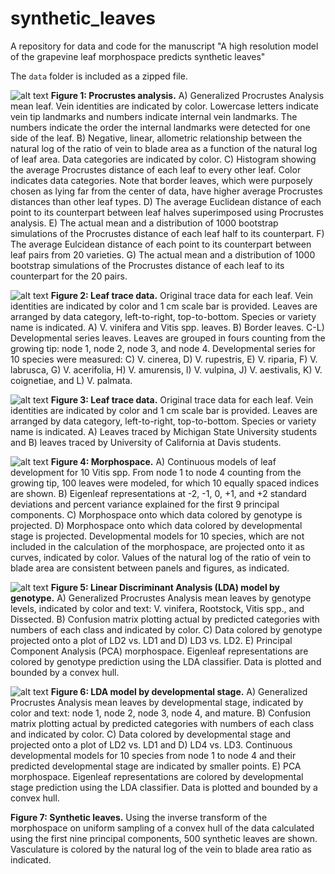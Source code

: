 # synthetic_leaves
A repository for data and code for the manuscript "A high resolution model of the grapevine leaf morphospace predicts synthetic leaves"

The `data` folder is included as a zipped file.

![alt text](https://github.com/DanChitwood/synthetic_leaves/blob/main/Figure1.png)
**Figure 1: Procrustes analysis.** A) Generalized Procrustes Analysis mean leaf. Vein identities are indicated by color. Lowercase letters indicate vein tip landmarks and numbers indicate internal vein landmarks. The numbers indicate the order the internal landmarks were detected for one side of the leaf. B) Negative, linear, allometric relationship between the natural log of the ratio of vein to blade area as a function of the natural log of leaf area. Data categories are indicated by color. C) Histogram showing the average Procrustes distance of each leaf to every other leaf. Color indicates data categories. Note that border leaves, which were purposely chosen as lying far from the center of data, have higher average Procrustes distances than other leaf types. D) The average Euclidean distance of each point to its counterpart between leaf halves superimposed using Procrustes analysis. E) The actual mean and a distribution of 1000 bootstrap simulations of the Procrustes distance of each leaf half to its counterpart. F) The average Eulcidean distance of each point to its counterpart between leaf pairs from 20 varieties. G) The actual mean and a distribution of 1000 bootstrap simulations of the Procrustes distance of each leaf to its counterpart for the 20 pairs.

![alt text](https://github.com/DanChitwood/synthetic_leaves/blob/main/Figure2.png)
**Figure 2: Leaf trace data.** Original trace data for each leaf. Vein identities are indicated by color and 1 cm scale bar is provided. Leaves are arranged by data category, left-to-right, top-to-bottom. Species or variety name is indicated. A) V. vinifera and Vitis spp. leaves. B) Border leaves. C-L) Developmental series leaves. Leaves are grouped in fours counting from the growing tip: node 1, node 2, node 3, and node 4. Developmental series for 10 species were measured: C) V. cinerea, D) V. rupestris, E) V. riparia, F) V. labrusca, G) V. acerifolia, H) V. amurensis, I) V. vulpina, J) V. aestivalis, K) V. coignetiae, and L) V. palmata.

![alt text](https://github.com/DanChitwood/synthetic_leaves/blob/main/Figure3.png)
**Figure 3: Leaf trace data.** Original trace data for each leaf. Vein identities are indicated by color and 1 cm scale bar is provided. Leaves are arranged by data category, left-to-right, top-to-bottom. Species or variety name is indicated. A) Leaves traced by Michigan State University students and B) leaves traced by University of California at Davis students. 

![alt text](https://github.com/DanChitwood/synthetic_leaves/blob/main/Figure4.png)
**Figure 4: Morphospace.** A) Continuous models of leaf development for 10 Vitis spp. From node 1 to node 4 counting from the growing tip, 100 leaves were modeled, for which 10 equally spaced indices are shown. B) Eigenleaf representations at -2, -1, 0, +1, and +2 standard deviations and percent variance explained for the first 9 principal components. C) Morphospace onto which data colored by genotype is projected. D) Morphospace onto which data colored by developmental stage is projected. Developmental models for 10 species, which are not included in the calculation of the morphospace, are projected onto it as curves, indicated by color. Values of the natural log of the ratio of vein to blade area are consistent between panels and figures, as indicated.

![alt text](https://github.com/DanChitwood/synthetic_leaves/blob/main/Figure5.png)
**Figure 5: Linear Discriminant Analysis (LDA) model by genotype.** A) Generalized Procrustes Analysis mean leaves by genotype levels, indicated by color and text: V. vinifera, Rootstock, Vitis spp., and Dissected. B) Confusion matrix plotting actual by predicted categories with numbers of each class and indicated by color. C) Data colored by genotype projected onto a plot of LD2 vs. LD1 and D) LD3 vs. LD2. E) Principal Component Analysis (PCA) morphospace. Eigenleaf representations are colored by genotype prediction using the LDA classifier. Data is plotted and bounded by a convex hull.

![alt text](https://github.com/DanChitwood/synthetic_leaves/blob/main/Figure6.png)
**Figure 6: LDA model by developmental stage.** A) Generalized Procrustes Analysis mean leaves by developmental stage, indicated by color and text: node 1, node 2, node 3, node 4, and mature. B) Confusion matrix plotting actual by predicted categories with numbers of each class and indicated by color. C) Data colored by developmental stage and projected onto a plot of LD2 vs. LD1 and D) LD4 vs. LD3. Continuous developmental models for 10 species from node 1 to node 4 and their predicted developmental stage are indicated by smaller points. E) PCA morphospace. Eigenleaf representations are colored by developmental stage prediction using the LDA classifier. Data is plotted and bounded by a convex hull.

**Figure 7: Synthetic leaves.** Using the inverse transform of the morphospace on uniform sampling of a convex hull of the data calculated using the first nine principal components, 500 synthetic leaves are shown. Vasculature is colored by the natural log of the vein to blade area ratio as indicated.
